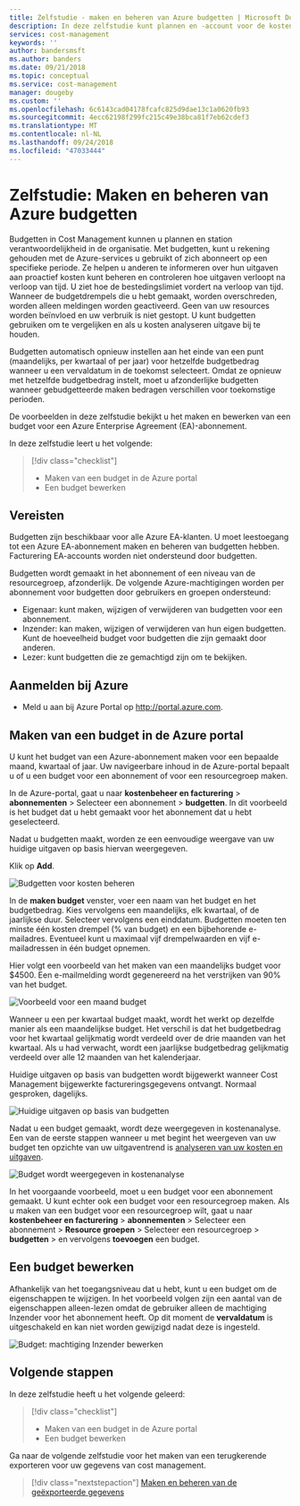 ```yaml
---
title: Zelfstudie - maken en beheren van Azure budgetten | Microsoft Docs
description: In deze zelfstudie kunt plannen en -account voor de kosten van Azure-services die u verbruikt.
services: cost-management
keywords: ''
author: bandersmsft
ms.author: banders
ms.date: 09/21/2018
ms.topic: conceptual
ms.service: cost-management
manager: dougeby
ms.custom: ''
ms.openlocfilehash: 6c6143cad04178fcafc825d9dae13c1a0620fb93
ms.sourcegitcommit: 4ecc62198f299fc215c49e38bca81f7eb62cdef3
ms.translationtype: MT
ms.contentlocale: nl-NL
ms.lasthandoff: 09/24/2018
ms.locfileid: "47033444"
---
```

# <a name="tutorial-create-and-manage-azure-budgets"></a>Zelfstudie: Maken en beheren van Azure budgetten

Budgetten in Cost Management kunnen u plannen en station verantwoordelijkheid in de organisatie. Met budgetten, kunt u rekening gehouden met de Azure-services u gebruikt of zich abonneert op een specifieke periode. Ze helpen u anderen te informeren over hun uitgaven aan proactief kosten kunt beheren en controleren hoe uitgaven verloopt na verloop van tijd. U ziet hoe de bestedingslimiet vordert na verloop van tijd. Wanneer de budgetdrempels die u hebt gemaakt, worden overschreden, worden alleen meldingen worden geactiveerd. Geen van uw resources worden beïnvloed en uw verbruik is niet gestopt. U kunt budgetten gebruiken om te vergelijken en als u kosten analyseren uitgave bij te houden.

Budgetten automatisch opnieuw instellen aan het einde van een punt (maandelijks, per kwartaal of per jaar) voor hetzelfde budgetbedrag wanneer u een vervaldatum in de toekomst selecteert. Omdat ze opnieuw met hetzelfde budgetbedrag instelt, moet u afzonderlijke budgetten wanneer gebudgetteerde maken bedragen verschillen voor toekomstige perioden.

De voorbeelden in deze zelfstudie bekijkt u het maken en bewerken van een budget voor een Azure Enterprise Agreement (EA)-abonnement.

In deze zelfstudie leert u het volgende:

> [!div class="checklist"]
> * Maken van een budget in de Azure portal
> * Een budget bewerken

## <a name="prerequisites"></a>Vereisten

Budgetten zijn beschikbaar voor alle Azure EA-klanten. U moet leestoegang tot een Azure EA-abonnement maken en beheren van budgetten hebben. Facturering EA-accounts worden niet ondersteund door budgetten.

Budgetten wordt gemaakt in het abonnement of een niveau van de resourcegroep, afzonderlijk. De volgende Azure-machtigingen worden per abonnement voor budgetten door gebruikers en groepen ondersteund:

- Eigenaar: kunt maken, wijzigen of verwijderen van budgetten voor een abonnement.
- Inzender: kan maken, wijzigen of verwijderen van hun eigen budgetten. Kunt de hoeveelheid budget voor budgetten die zijn gemaakt door anderen.
- Lezer: kunt budgetten die ze gemachtigd zijn om te bekijken.

## <a name="sign-in-to-azure"></a>Aanmelden bij Azure

- Meld u aan bij Azure Portal op http://portal.azure.com.

## <a name="create-a-budget-in-the-azure-portal"></a>Maken van een budget in de Azure portal

U kunt het budget van een Azure-abonnement maken voor een bepaalde maand, kwartaal of jaar. Uw navigeerbare inhoud in de Azure-portal bepaalt u of u een budget voor een abonnement of voor een resourcegroep maken.

In de Azure-portal, gaat u naar **kostenbeheer en facturering** &gt; **abonnementen** &gt; Selecteer een abonnement &gt; **budgetten**. In dit voorbeeld is het budget dat u hebt gemaakt voor het abonnement dat u hebt geselecteerd.

Nadat u budgetten maakt, worden ze een eenvoudige weergave van uw huidige uitgaven op basis hiervan weergegeven.

Klik op **Add**.

![Budgetten voor kosten beheren](./media/tutorial-acm-create-budgets/budgets01.png)

In de **maken budget** venster, voer een naam van het budget en het budgetbedrag. Kies vervolgens een maandelijks, elk kwartaal, of de jaarlijkse duur. Selecteer vervolgens een einddatum. Budgetten moeten ten minste één kosten drempel (% van budget) en een bijbehorende e-mailadres. Eventueel kunt u maximaal vijf drempelwaarden en vijf e-mailadressen in één budget opnemen.

Hier volgt een voorbeeld van het maken van een maandelijks budget voor $4500. Een e-mailmelding wordt gegenereerd na het verstrijken van 90% van het budget.

![Voorbeeld voor een maand budget](./media/tutorial-acm-create-budgets/monthly-budget01.png)

Wanneer u een per kwartaal budget maakt, wordt het werkt op dezelfde manier als een maandelijkse budget. Het verschil is dat het budgetbedrag voor het kwartaal gelijkmatig wordt verdeeld over de drie maanden van het kwartaal. Als u had verwacht, wordt een jaarlijkse budgetbedrag gelijkmatig verdeeld over alle 12 maanden van het kalenderjaar.

Huidige uitgaven op basis van budgetten wordt bijgewerkt wanneer Cost Management bijgewerkte factureringsgegevens ontvangt. Normaal gesproken, dagelijks.

![Huidige uitgaven op basis van budgetten](./media/tutorial-acm-create-budgets/budgets-current-spending.png)

Nadat u een budget gemaakt, wordt deze weergegeven in kostenanalyse. Een van de eerste stappen wanneer u met begint het weergeven van uw budget ten opzichte van uw uitgaventrend is [analyseren van uw kosten en uitgaven](quick-acm-cost-analysis.md).

![Budget wordt weergegeven in kostenanalyse](./media/tutorial-acm-create-budgets/cost-analysis.png)

In het voorgaande voorbeeld, moet u een budget voor een abonnement gemaakt. U kunt echter ook een budget voor een resourcegroep maken. Als u maken van een budget voor een resourcegroep wilt, gaat u naar **kostenbeheer en facturering** &gt; **abonnementen** &gt; Selecteer een abonnement > **Resource groepen** > Selecteer een resourcegroep > **budgetten** > en vervolgens **toevoegen** een budget.

## <a name="edit-a-budget"></a>Een budget bewerken

Afhankelijk van het toegangsniveau dat u hebt, kunt u een budget om de eigenschappen te wijzigen. In het voorbeeld volgen zijn een aantal van de eigenschappen alleen-lezen omdat de gebruiker alleen de machtiging Inzender voor het abonnement heeft. Op dit moment de **vervaldatum** is uitgeschakeld en kan niet worden gewijzigd nadat deze is ingesteld.

![Budget: machtiging Inzender bewerken](./media/tutorial-acm-create-budgets/edit-budget.png)


## <a name="next-steps"></a>Volgende stappen

In deze zelfstudie heeft u het volgende geleerd:

> [!div class="checklist"]
> * Maken van een budget in de Azure portal
> * Een budget bewerken

Ga naar de volgende zelfstudie voor het maken van een terugkerende exporteren voor uw gegevens van cost management.

> [!div class="nextstepaction"]
> [Maken en beheren van de geëxporteerde gegevens](tutorial-export-acm-data.md)
